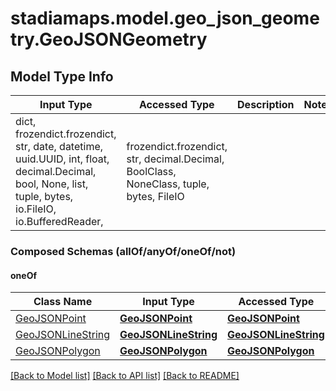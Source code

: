 # stadiamaps.model.geo_json_geometry.GeoJSONGeometry

## Model Type Info
Input Type | Accessed Type | Description | Notes
------------ | ------------- | ------------- | -------------
dict, frozendict.frozendict, str, date, datetime, uuid.UUID, int, float, decimal.Decimal, bool, None, list, tuple, bytes, io.FileIO, io.BufferedReader,  | frozendict.frozendict, str, decimal.Decimal, BoolClass, NoneClass, tuple, bytes, FileIO |  | 

### Composed Schemas (allOf/anyOf/oneOf/not)
#### oneOf
Class Name | Input Type | Accessed Type | Description | Notes
------------- | ------------- | ------------- | ------------- | -------------
[GeoJSONPoint](GeoJSONPoint.md) | [**GeoJSONPoint**](GeoJSONPoint.md) | [**GeoJSONPoint**](GeoJSONPoint.md) |  | 
[GeoJSONLineString](GeoJSONLineString.md) | [**GeoJSONLineString**](GeoJSONLineString.md) | [**GeoJSONLineString**](GeoJSONLineString.md) |  | 
[GeoJSONPolygon](GeoJSONPolygon.md) | [**GeoJSONPolygon**](GeoJSONPolygon.md) | [**GeoJSONPolygon**](GeoJSONPolygon.md) |  | 

[[Back to Model list]](../../README.md#documentation-for-models) [[Back to API list]](../../README.md#documentation-for-api-endpoints) [[Back to README]](../../README.md)

